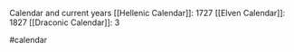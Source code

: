 Calendar and current years
[[Hellenic Calendar]]: 1727
[[Elven Calendar]]: 1827
[[Draconic Calendar]]: 3

#calendar  